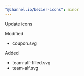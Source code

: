 ```yaml
---
"@channel.io/bezier-icons": minor
---
```


Update icons

Modified

- coupon.svg

Added

- team-alf-filled.svg
- team-alf.svg